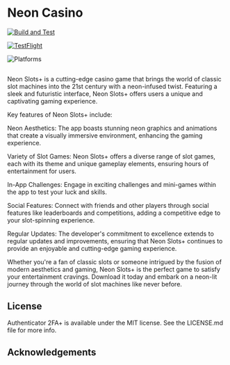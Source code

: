 # Neon Casino

[![Build and Test](https://github.com/KelCodesStuff/Authenticator/actions/workflows/ios-ci.yml/badge.svg)](https://github.com/KelCodesStuff/Authenticator/actions/workflows/ios-ci.yml)

[![TestFlight](https://img.shields.io/badge/Join%20The%20TestFlight-blue)](https://testflight.apple.com/join/PDUIq4bp)

![Platforms](https://img.shields.io/badge/Platform%20Compatibility-iOS%2016+%20|%20iPadOS%2016+-red?logo=apple&?color=red)

##

Neon Slots+ is a cutting-edge casino game that brings the world of classic slot machines into the 21st century with a neon-infused twist. Featuring a sleek and futuristic interface, Neon Slots+ offers users a unique and captivating gaming experience.

Key features of Neon Slots+ include:

Neon Aesthetics: The app boasts stunning neon graphics and animations that create a visually immersive environment, enhancing the gaming experience.

Variety of Slot Games: Neon Slots+ offers a diverse range of slot games, each with its theme and unique gameplay elements, ensuring hours of entertainment for users.

In-App Challenges: Engage in exciting challenges and mini-games within the app to test your luck and skills.

Social Features: Connect with friends and other players through social features like leaderboards and competitions, adding a competitive edge to your slot-spinning experience.

Regular Updates: The developer's commitment to excellence extends to regular updates and improvements, ensuring that Neon Slots+ continues to provide an enjoyable and cutting-edge gaming experience.

Whether you're a fan of classic slots or someone intrigued by the fusion of modern aesthetics and gaming, Neon Slots+ is the perfect game to satisfy your entertainment cravings. Download it today and embark on a neon-lit journey through the world of slot machines like never before.

## License

Authenticator 2FA+ is available under the MIT license. See the LICENSE.md file for more info.

## Acknowledgements
